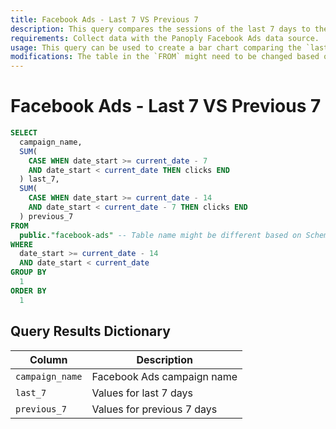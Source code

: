 ```yaml
---
title: Facebook Ads - Last 7 VS Previous 7
description: This query compares the sessions of the last 7 days to the previous 7 days aggregated by `campaign_name`. This query demonstrates the use of a concept that can be used with any dimension and metric\\s, comparing different values of the metric based on different values of time or a given dimension.
requirements: Collect data with the Panoply Facebook Ads data source.
usage: This query can be used to create a bar chart comparing the `last_7` and `previous_7` for each campaign or simply displayed as a table.
modifications: The table in the `FROM` might need to be changed based on Schema and Destination settings in the data source. Other dimensions and metrics can be added as filters to the `WHERE` or by adding a `HAVING` clause and other aggregations can be added on top of `last_7` and `previous_7`. This query sums the metric `clicks`, this can be changed to a different metric like `spend` or `impressions`.
---
```


# Facebook Ads - Last 7 VS Previous 7

```sql
SELECT
  campaign_name,
  SUM(
    CASE WHEN date_start >= current_date - 7
    AND date_start < current_date THEN clicks END
  ) last_7,
  SUM(
    CASE WHEN date_start >= current_date - 14
    AND date_start < current_date - 7 THEN clicks END
  ) previous_7
FROM
  public."facebook-ads" -- Table name might be different based on Schema and Destination settings in the data source
WHERE
  date_start >= current_date - 14
  AND date_start < current_date
GROUP BY
  1
ORDER BY
  1
```

## Query Results Dictionary
Column | Description
---|---
`campaign_name`| Facebook Ads campaign name
`last_7`| Values for last 7 days
`previous_7`| Values for previous 7 days
